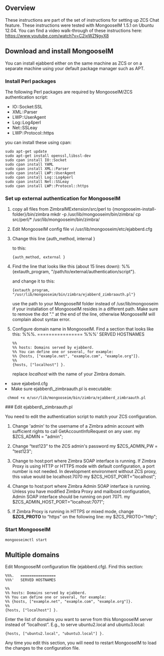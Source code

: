 Overview
--------

These instructions are part of the set of instructions for setting up
ZCS Chat feature. These instructions were tested with MongooseIM 1.5.1 on Ubuntu 12.04.
You can find a video walk-through of these instructions here:
<https://www.youtube.com/watch?v=C2jxWZNgyX8>

Download and install MongooseIM
-------------------------------

You can install ejabberd either on the same machine as ZCS or on a
separate machine using your default package manager such as APT.

### Install Perl packages

The following Perl packages are required by MongooseIM/ZCS
authentication script:

-   IO::Socket:SSL
-   XML::Parser
-   LWP::UserAgent
-   Log::Log4perl
-   Net::SSLeay
-   LWP::Protocol::https

you can install these using cpan:

    sudo apt-get update
    sudo apt-get install openssl,libssl-dev
    sudo cpan install IO::Socket
    sudo cpan install YAML
    sudo cpan install XML::Parser
    sudo cpan install LWP::UserAgent
    sudo cpan install Log::Log4perl
    sudo cpan install Net::SSLeay
    sudo cpan install LWP::Protocol::https

### Set up external authentication for MongooseIM

1.  copy all files from ZimbraIMExtension/src/perl to
    {mongooseim-install-folder}/bin/zimbra
          mkdr -p /usr/lib/mongooseim/bin/zimbra/
          cp src/perl/* /usr/lib/mongooseim/bin/zimbra/

2.  Edit MongooseIM config file
          vi /usr/lib/mongooseim/etc/ejabberd.cfg 

3.  Change this line
        {auth_method, internal }

    to this:

        {auth_method, external }

4.  Find the line that looks like this (about 15 lines down):
        %%{extauth_program, "/path/to/external/authentication/script"}.

    and change it to this:

        {extauth_program, "/usr/lib/mongooseim/bin/zimbra/ejabberd_zimbraauth.pl"}

    use the path to your MongooseIM folder instead of
    /usr/lib/mongooseim if your installation of MongooseIM resides in a
    different path. Make sure to remove the dot "." at the end of the
    line, otherwise MongooseIM will complain about syntax error.

5.  Configure domain name in MongooseIM. Find a section that looks like
    this:
        %%%.   ================
        %%%'   SERVED HOSTNAMES

        %%
        %% hosts: Domains served by ejabberd.
        %% You can define one or several, for example:
        %% {hosts, ["example.net", "example.com", "example.org"]}.
        %%
        {hosts, ["localhost"] }.

    replace <i>localhost</i> with the name of your Zimbra domain.

</li>
<li>
save ejabebrd.cfg

</li>
<li>
Make sure ejabberd\_zimbraauth.pl is executable:

     chmod +x e/usr/lib/mongooseim/bin/zimbra/ejabberd_zimbraauth.pl

</li>
</ol>
### Edit ejabberd\_zimbraauth.pl

You need to edit the authentication script to match your ZCS
configuration.

1.  Change 'admin' to the username of a Zimbra admin account with
    sufficient rights to call GetAccountInfoRequest on any user.
        my $ZCS_ADMIN = "admin";

2.  Change “test123” to the ZCS admin's password
        my $ZCS_ADMIN_PW = "test123";

3.  Change to host:port where Zimbra SOAP interface is running. If
    Zimbra Proxy is using HTTP or HTTPS mode with default configuration,
    a port number is not needed. In development environment without ZCS
    proxy, this value would be localhost:7070
        my $ZCS_HOST_PORT="localhost";

4.  Change to host:port where Zimbra Admin SOAP interface is running.
    Unless you have modified Zimbra Proxy and mailboxd configuration,
    Admin SOAP interface should be running on port 7071.
        my $ZCS_ADMIN_HOST_PORT="localhost:7071";

5.  If Zimbra Proxy is running in HTTPS or mixed mode, change
    <b>\$ZCS\_PROTO</b> to “https” on the following line:
        my $ZCS_PROTO="http";

### Start MongooseIM

    mongooseimctl start

Multiple domains
----------------

Edit MongooseIM configuration file (ejabberd.cfg). Find this section:

    %%%.   ================
    %%%'   SERVED HOSTNAMES

    %%
    %% hosts: Domains served by ejabberd.
    %% You can define one or several, for example:
    %% {hosts, ["example.net", "example.com", "example.org"]}.
    %%
    {hosts, ["localhost"] }.

Enter the list of domains you want to serve from this MongooseIM server
instead of “localhost”. E.g., to serve ubuntu2.local and ubuntu3.local:

    {hosts, ["ubuntu2.local", "ubuntu3.local"] }.

Any time you edit this section, you will need to restart MongooseIM to
load the changes to the configuration file.